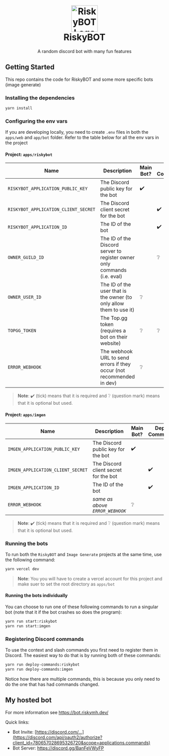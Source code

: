 <h1 align="center">
  <img src="https://bot.riskymh.dev/robot.png" alt="RiskyBOT Logo" width="84">
  <br>
  RiskyBOT
</h1>

<p align="center">A random discord bot with many fun features</p>

## Getting Started

This repo contains the code for RiskyBOT and some more specific bots (image generate)

### Installing the dependencies

```sh
yarn install
```

### Configuring the env vars

If you are developing locally, you need to create `.env` files in both the `apps/web` and `app/bot` folder. Refer to the table below for all the env vars in the project

#### Project: `apps/riskybot`

| Name                                 | Description                                                              | Main Bot? | Deploy Commands? |
| ------------------------------------ | ------------------------------------------------------------------------ | --------- | ---------------- |
| `RISKYBOT_APPLICATION_PUBLIC_KEY`    | The Discord public key for the bot                                       | ✔️        |                  |
| `RISKYBOT_APPLICATION_CLIENT_SECRET` | The Discord client secret for the bot                                    |           | ✔️               |
| `RISKYBOT_APPLICATION_ID`            | The ID of the bot                                                        |           | ✔️               |
| `OWNER_GUILD_ID`                     | The ID of the Discord server to register owner only commands (i.e. eval) |           | ❔               |
| `OWNER_USER_ID`                      | The ID of the user that is the owner (to only allow them to use it)      | ❔        |                  |
| `TOPGG_TOKEN`                        | The Top.gg token (requires a bot on their website)                       | ❔        | ❔               |
| `ERROR_WEBHOOK`                      | The webhook URL to send errors if they occur (not recommended in dev)    | ❔        |                  |

> **Note**: ✔️ (tick) means that it is required and ❔ (question mark) means that it is optional but used. 

#### Project: `apps/imgen`

| Name                              | Description                                                              | Main Bot? | Deploy Commands? |
| --------------------------------- | ------------------------------------------------------------------------ | --------- | ---------------- |
| `IMGEN_APPLICATION_PUBLIC_KEY`    | The Discord public key for the bot                                       | ✔️        |                  |
| `IMGEN_APPLICATION_CLIENT_SECRET` | The Discord client secret for the bot                                    |           | ✔️               |
| `IMGEN_APPLICATION_ID`            | The ID of the bot                                                        |           | ✔️               |
| `ERROR_WEBHOOK`                   | *same as above `ERROR_WEBHOOK`*                                          | ❔        |                 |

> **Note**: ✔️ (tick) means that it is required and ❔ (question mark) means that it is optional but used.

### Running the bots

To run both the `RiskyBOT` and `Image Generate` projects at the same time, use the following command:

```sh
yarn vercel dev
```

> **Note**: You you will have to create a vercel account for this project and make suer to set the root directory as `apps/bot`

#### Running the bots individually

You can choose to run one of these following commands to run a singular bot (note that it if the bot crashes so does the program):

```sh
yarn run start:riskybot
yarn run start:imgen
```

### Registering Discord commands

To use the context and slash commands you first need to register them in Discord. The easiest way to do that is by running both of these commands:

```sh
yarn run deploy-commands:riskybot
yarn run deploy-commands:imgen
```

Notice how there are multiple commands, this is because you only need to do the one that has had commands changed.

## My hosted bot

For more information see <https://bot.riskymh.dev/>  

Quick links:

* Bot Invite: [https://discord.com/...](https://discord.com/api/oauth2/authorize?client_id=780657028695326720&scope=applications.commands)
* Bot Server: <https://discord.gg/BanFeVWyFP>
